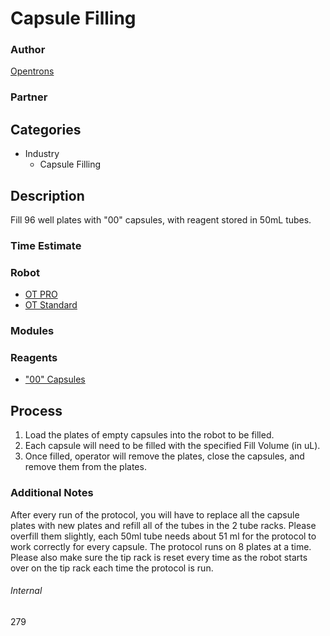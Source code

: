 # Capsule Filling

### Author
[Opentrons](https://opentrons.com/)

### Partner

## Categories
* Industry
	* Capsule Filling


## Description
Fill 96 well plates with "00" capsules, with reagent stored in 50mL tubes.

### Time Estimate

### Robot
* [OT PRO](https://opentrons.com/ot-one-pro)
* [OT Standard](https://opentrons.com/ot-one-standard)

### Modules

### Reagents
* ["00" Capsules](https://www.capsuline.com/empty-capsule-size-chart/)

## Process
1. Load the plates of empty capsules into the robot to be filled.
2. Each capsule will need to be filled with the specified Fill Volume (in uL).
3. Once filled, operator will remove the plates, close the capsules, and remove them
from the plates.


### Additional Notes
After every run of the protocol, you will have to replace all the capsule plates with new plates and refill all of the tubes in the 2 tube racks. Please overfill them slightly, each 50ml tube needs about 51 ml for the protocol to work correctly for every capsule. The protocol runs on 8 plates at a time. Please also make sure the tip rack is reset every time as the robot starts over on the tip rack each time the protocol is run.

###### Internal
279
